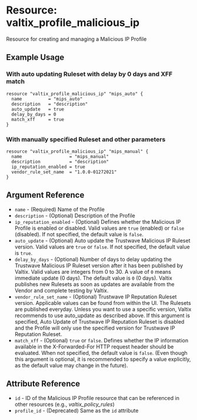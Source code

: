 # Resource: valtix_profile_malicious_ip
Resource for creating and managing a Malicious IP Profile

## Example Usage

### With auto updating Ruleset with delay by 0 days and XFF match
```hcl
resource "valtix_profile_malicious_ip" "mips_auto" {
  name          = "mips_auto"
  description   = "description"
  auto_update   = true
  delay_by_days = 0
  match_xff     = true
}
```

### With manually specified Ruleset and other parameters
```hcl
resource "valtix_profile_malicious_ip" "mips_manual" {
  name                  = "mips_manual"
  description           = "description"
  ip_reputation_enabled = true
  vendor_rule_set_name  = "1.0.0-01272021"
}
```

## Argument Reference
* `name` - (Required) Name of the Profile
* `description` - (Optional) Description of the  Profile
* `ip_reputation_enabled` - (Optional) Defines whether the Malicious IP Profile is enabled or disabled.  Valid values are `true` (enabled) or `false` (disabled). If not specified, the default value is `false`.
* `auto_update` - (Optional) Auto update the Trustwave Malicious IP Ruleset version. Valid values are `true` or `false`.  If not specified, the default value is `true`.
* `delay_by_days` - (Optional) Number of days to delay updating the Trustwave Malicious IP Ruleset version after it has been published by Valtix. Valid values are integers from 0 to 30.  A value of `0` means immediate update (0 days).  The default value is `0` (0 days). Valtix publishes new Rulesets as soon as updates are available from the Vendor and complete testing by Valtix.
* `vendor_rule_set_name` - (Optional) Trustwave IP Reputation Ruleset version. Applicable values can be found from within the UI. The Rulesets are published everyday. Unless you want to use a specific version, Valtix recommends to use auto_update as described above.  If this argument is specified, Auto Update of Trustwave IP Reputation Ruleset is disabled and the Profile will only use the specified version for Trustwave IP Reputation Ruleset.
* `match_xff` - (Optional) `true` or `false`.  Defines whether the IP information available in the X-Forwarded-For HTTP request header should be evaluated. When not specified, the default value is `false`. (Even though this argument is optional, it is recommended to specify a value explicitly, as the default value may change in the future).

## Attribute Reference
* `id` - ID of the Malicious IP Profile resource that can be referenced in other resources (e.g., *valtix_policy_rules*)
* `profile_id` - (Deprecated) Same as the `id` attribute